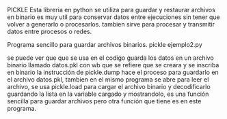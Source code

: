 PICKLE
Esta libreria en python se utiliza para guardar y restaurar archivos en binario es muy
util para conservar datos entre ejecuciones sin tener que volver a generarlo o
procesarlos. tambien sirve para procesar y transmitir datos entre procesos o redes.

Programa sencillo para guardar archivos binarios.
pickle ejemplo2.py

se puede ver que que se usa en el codigo guarda los datos en un archivo binario
llamado datos.pkl con wb que se refiere que se creara y se inscriba en binario la
instrucción de pickle.dump hace el proceso para guardarlo en el archivo datos.pkl,
tambien en el mismo programa se abre para leer el archivo, se usa pickle.load para
cargar el archivo binario y decodificarlo
guardando la lista en la variable cargado y mostrandolo, es una función sencilla para
guardar archivos pero otra función que tiene es en este programa.

